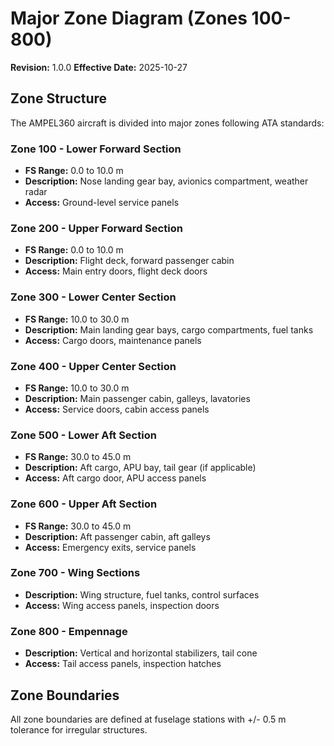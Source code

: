 # Major Zone Diagram (Zones 100-800)
**Revision:** 1.0.0
**Effective Date:** 2025-10-27

## Zone Structure

The AMPEL360 aircraft is divided into major zones following ATA standards:

### Zone 100 - Lower Forward Section
- **FS Range:** 0.0 to 10.0 m
- **Description:** Nose landing gear bay, avionics compartment, weather radar
- **Access:** Ground-level service panels

### Zone 200 - Upper Forward Section  
- **FS Range:** 0.0 to 10.0 m
- **Description:** Flight deck, forward passenger cabin
- **Access:** Main entry doors, flight deck doors

### Zone 300 - Lower Center Section
- **FS Range:** 10.0 to 30.0 m
- **Description:** Main landing gear bays, cargo compartments, fuel tanks
- **Access:** Cargo doors, maintenance panels

### Zone 400 - Upper Center Section
- **FS Range:** 10.0 to 30.0 m
- **Description:** Main passenger cabin, galleys, lavatories
- **Access:** Service doors, cabin access panels

### Zone 500 - Lower Aft Section
- **FS Range:** 30.0 to 45.0 m
- **Description:** Aft cargo, APU bay, tail gear (if applicable)
- **Access:** Aft cargo door, APU access panels

### Zone 600 - Upper Aft Section
- **FS Range:** 30.0 to 45.0 m
- **Description:** Aft passenger cabin, aft galleys
- **Access:** Emergency exits, service panels

### Zone 700 - Wing Sections
- **Description:** Wing structure, fuel tanks, control surfaces
- **Access:** Wing access panels, inspection doors

### Zone 800 - Empennage
- **Description:** Vertical and horizontal stabilizers, tail cone
- **Access:** Tail access panels, inspection hatches

## Zone Boundaries
All zone boundaries are defined at fuselage stations with +/- 0.5 m tolerance for irregular structures.
